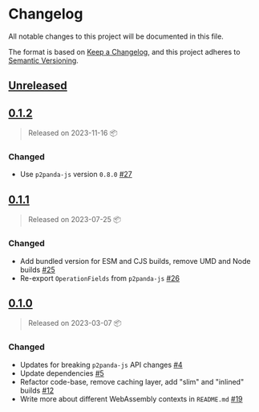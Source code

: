 # Changelog

All notable changes to this project will be documented in this file.

The format is based on [Keep a Changelog](https://keepachangelog.com/en/1.0.0/),
and this project adheres to [Semantic Versioning](https://semver.org/spec/v2.0.0.html).

## [Unreleased]

## [0.1.2]

> Released on 2023-11-16 :package:

### Changed

- Use `p2panda-js` version `0.8.0` [#27](https://github.com/p2panda/shirokuma/pull/27)

## [0.1.1]

> Released on 2023-07-25 :package:

### Changed

* Add bundled version for ESM and CJS builds, remove UMD and Node builds [#25](https://github.com/p2panda/shirokuma/pull/25)
* Re-export `OperationFields` from `p2panda-js` [#26](https://github.com/p2panda/shirokuma/pull/26)

## [0.1.0]

> Released on 2023-03-07 :package:

### Changed

* Updates for breaking `p2panda-js` API changes [#4](https://github.com/p2panda/shirokuma/pull/4)
* Update dependencies [#5](https://github.com/p2panda/shirokuma/pull/5)
* Refactor code-base, remove caching layer, add "slim" and "inlined" builds [#12](https://github.com/p2panda/shirokuma/pull/12)
* Write more about different WebAssembly contexts in `README.md` [#19](https://github.com/p2panda/shirokuma/pull/19)

[unreleased]: https://github.com/p2panda/p2panda/compare/v0.1.2...HEAD
[0.1.2]: https://github.com/p2panda/p2panda/releases/tag/v0.1.2
[0.1.1]: https://github.com/p2panda/p2panda/releases/tag/v0.1.1
[0.1.0]: https://github.com/p2panda/p2panda/releases/tag/v0.1.0

